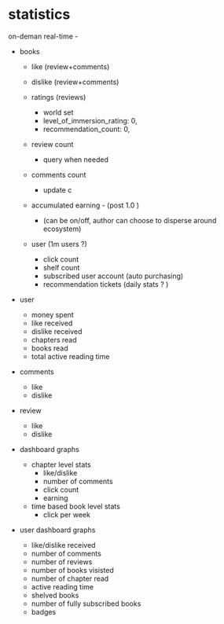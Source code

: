 # statistics

on-deman real-time -

- books

  - like (review+comments)
  - dislike (review+comments)
  - ratings (reviews)
    - world set
    - level_of_immersion_rating: 0,
    - recommendation_count: 0,
  - review count
    - query when needed
  - comments count

    - update c

  - accumulated earning - (post 1.0 )

    - (can be on/off, author can choose to disperse around ecosystem)

  - user (1m users ?)
    - click count
    - shelf count
    - subscribed user account (auto purchasing)
    - recommendation tickets (daily stats ? )

- user

  - money spent
  - like received
  - dislike received
  - chapters read
  - books read
  - total active reading time

- comments

  - like
  - dislike

- review

  - like
  - dislike

- dashboard graphs

  - chapter level stats
    - like/dislike
    - number of comments
    - click count
    - earning
  - time based book level stats
    - click per week

- user dashboard graphs
  - like/dislike received
  - number of comments
  - number of reviews
  - number of books visisted
  - number of chapter read
  - active reading time
  - shelved books
  - number of fully subscribed books
  - badges
